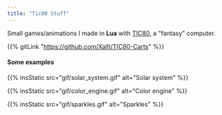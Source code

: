 ```yaml
---
title: "Tic80 Stuff"
---
```


Small games/animations I made in **Lua** with [TIC80](https://tic.computer/), a "fantasy" computer.

{{% gitLink "https://github.com/Xallt/TIC80-Carts" %}}
<!--more-->

#### Some examples
{{% insStatic src="gif/solar_system.gif" alt="Solar system" %}}

{{% insStatic src="gif/color_engine.gif" alt="Color engine" %}}

{{% insStatic src="gif/sparkles.gif" alt="Sparkles" %}}
